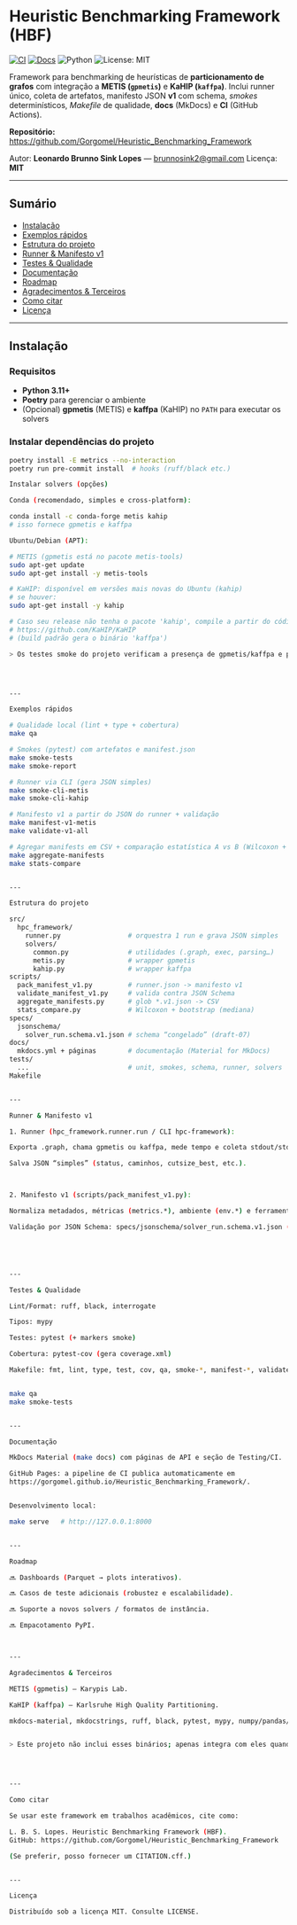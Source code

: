# Heuristic Benchmarking Framework (HBF)

[![CI](https://github.com/Gorgomel/Heuristic_Benchmarking_Framework/actions/workflows/ci.yml/badge.svg)](https://github.com/Gorgomel/Heuristic_Benchmarking_Framework/actions/workflows/ci.yml)
[![Docs](https://img.shields.io/badge/docs-mkdocs--material-blue)](https://gorgomel.github.io/Heuristic_Benchmarking_Framework/)
![Python](https://img.shields.io/badge/python-3.11%2B-blue)
![License: MIT](https://img.shields.io/badge/license-MIT-lightgrey)

Framework para benchmarking de heurísticas de **particionamento de grafos** com integração a **METIS (`gpmetis`)** e **KaHIP (`kaffpa`)**.
Inclui runner único, coleta de artefatos, manifesto JSON **v1** com schema, *smokes* determinísticos, *Makefile* de qualidade, **docs** (MkDocs) e **CI** (GitHub Actions).

**Repositório:** https://github.com/Gorgomel/Heuristic_Benchmarking_Framework

Autor: **Leonardo Brunno Sink Lopes** — <brunnosink2@gmail.com>
Licença: **MIT**

---

## Sumário
- [Instalação](#instalação)
- [Exemplos rápidos](#exemplos-rápidos)
- [Estrutura do projeto](#estrutura-do-projeto)
- [Runner & Manifesto v1](#runner--manifesto-v1)
- [Testes & Qualidade](#testes--qualidade)
- [Documentação](#documentação)
- [Roadmap](#roadmap)
- [Agradecimentos & Terceiros](#agradecimentos--terceiros)
- [Como citar](#como-citar)
- [Licença](#licença)

---

## Instalação

### Requisitos
- **Python 3.11+**
- **Poetry** para gerenciar o ambiente
- (Opcional) **gpmetis** (METIS) e **kaffpa** (KaHIP) no `PATH` para executar os solvers

### Instalar dependências do projeto
```bash
poetry install -E metrics --no-interaction
poetry run pre-commit install  # hooks (ruff/black etc.)

Instalar solvers (opções)

Conda (recomendado, simples e cross-platform):

conda install -c conda-forge metis kahip
# isso fornece gpmetis e kaffpa

Ubuntu/Debian (APT):

# METIS (gpmetis está no pacote metis-tools)
sudo apt-get update
sudo apt-get install -y metis-tools

# KaHIP: disponível em versões mais novas do Ubuntu (kahip)
# se houver:
sudo apt-get install -y kahip

# Caso seu release não tenha o pacote 'kahip', compile a partir do código-fonte:
# https://github.com/KaHIP/KaHIP
# (build padrão gera o binário 'kaffpa')

> Os testes smoke do projeto verificam a presença de gpmetis/kaffpa e pulam automaticamente se estiverem ausentes.




---

Exemplos rápidos

# Qualidade local (lint + type + cobertura)
make qa

# Smokes (pytest) com artefatos e manifest.json
make smoke-tests
make smoke-report

# Runner via CLI (gera JSON simples)
make smoke-cli-metis
make smoke-cli-kahip

# Manifesto v1 a partir do JSON do runner + validação
make manifest-v1-metis
make validate-v1-all

# Agregar manifests em CSV + comparação estatística A vs B (Wilcoxon + bootstrap)
make aggregate-manifests
make stats-compare


---

Estrutura do projeto

src/
  hpc_framework/
    runner.py                 # orquestra 1 run e grava JSON simples
    solvers/
      common.py               # utilidades (.graph, exec, parsing…)
      metis.py                # wrapper gpmetis
      kahip.py                # wrapper kaffpa
scripts/
  pack_manifest_v1.py         # runner.json -> manifesto v1
  validate_manifest_v1.py     # valida contra JSON Schema
  aggregate_manifests.py      # glob *.v1.json -> CSV
  stats_compare.py            # Wilcoxon + bootstrap (mediana)
specs/
  jsonschema/
    solver_run.schema.v1.json # schema “congelado” (draft-07)
docs/
  mkdocs.yml + páginas        # documentação (Material for MkDocs)
tests/
  ...                         # unit, smokes, schema, runner, solvers
Makefile


---

Runner & Manifesto v1

1. Runner (hpc_framework.runner.run / CLI hpc-framework):

Exporta .graph, chama gpmetis ou kaffpa, mede tempo e coleta stdout/stderr.

Salva JSON “simples” (status, caminhos, cutsize_best, etc.).



2. Manifesto v1 (scripts/pack_manifest_v1.py):

Normaliza metadados, métricas (metrics.*), ambiente (env.*) e ferramentas (tools.*).

Validação por JSON Schema: specs/jsonschema/solver_run.schema.v1.json (draft-07).





---

Testes & Qualidade

Lint/Format: ruff, black, interrogate

Tipos: mypy

Testes: pytest (+ markers smoke)

Cobertura: pytest-cov (gera coverage.xml)

Makefile: fmt, lint, type, test, cov, qa, smoke-*, manifest-*, validate-*


make qa
make smoke-tests


---

Documentação

MkDocs Material (make docs) com páginas de API e seção de Testing/CI.

GitHub Pages: a pipeline de CI publica automaticamente em
https://gorgomel.github.io/Heuristic_Benchmarking_Framework/.


Desenvolvimento local:

make serve   # http://127.0.0.1:8000


---

Roadmap

🔜 Dashboards (Parquet → plots interativos).

🔜 Casos de teste adicionais (robustez e escalabilidade).

🔜 Suporte a novos solvers / formatos de instância.

🔜 Empacotamento PyPI.



---

Agradecimentos & Terceiros

METIS (gpmetis) — Karypis Lab.

KaHIP (kaffpa) — Karlsruhe High Quality Partitioning.

mkdocs-material, mkdocstrings, ruff, black, pytest, mypy, numpy/pandas/scipy, pre-commit.


> Este projeto não inclui esses binários; apenas integra com eles quando presentes no sistema.




---

Como citar

Se usar este framework em trabalhos acadêmicos, cite como:

L. B. S. Lopes. Heuristic Benchmarking Framework (HBF).
GitHub: https://github.com/Gorgomel/Heuristic_Benchmarking_Framework

(Se preferir, posso fornecer um CITATION.cff.)


---

Licença

Distribuído sob a licença MIT. Consulte LICENSE.
